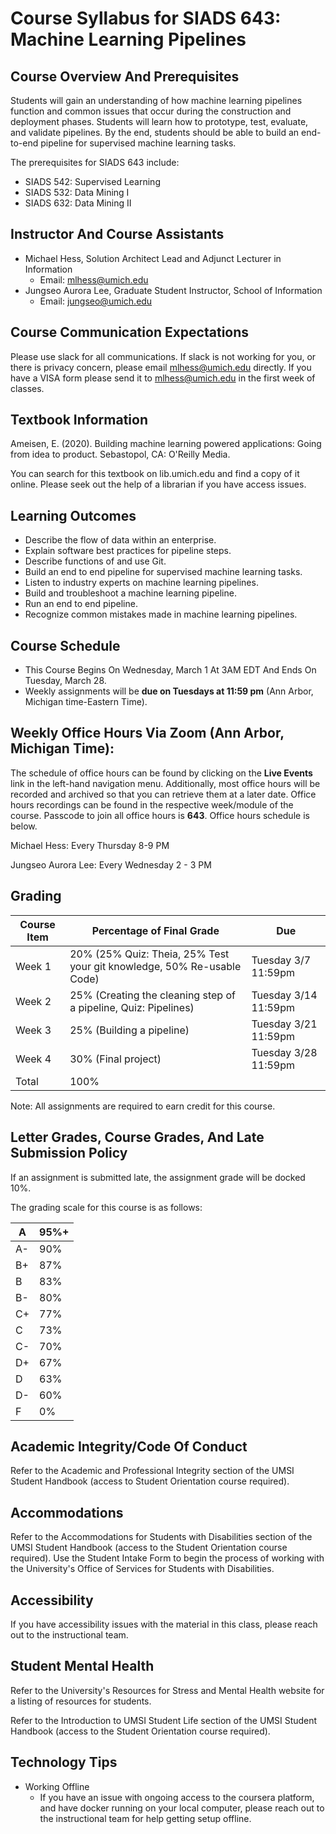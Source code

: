 # Course Syllabus for SIADS 643: Machine Learning Pipelines

## Course Overview And Prerequisites

Students will gain an understanding of how machine learning pipelines function and common issues that occur during the construction and deployment phases. Students will learn how to prototype, test, evaluate, and validate pipelines. By the end, students should be able to build an end-to-end pipeline for supervised machine learning tasks.

The prerequisites for SIADS 643 include:

- SIADS 542: Supervised Learning
- SIADS 532: Data Mining I
- SIADS 632: Data Mining II

## Instructor And Course Assistants

- Michael Hess, Solution Architect Lead and Adjunct Lecturer in Information
  - Email: mlhess@umich.edu
- Jungseo Aurora Lee, Graduate Student Instructor, School of Information
  - Email: jungseo@umich.edu

## Course Communication Expectations

Please use slack for all communications. If slack is not working for you, or there is privacy concern, please email mlhess@umich.edu directly. If you have a VISA form please send it to mlhess@umich.edu in the first week of classes.

## Textbook Information

Ameisen, E. (2020). Building machine learning powered applications: Going from idea to product. Sebastopol, CA: O'Reilly Media.

You can search for this textbook on lib.umich.edu and find a copy of it online. Please seek out the help of a librarian if you have access issues.

## Learning Outcomes

- Describe the flow of data within an enterprise.
- Explain software best practices for pipeline steps.
- Describe functions of and use Git.
- Build an end to end pipeline for supervised machine learning tasks.
- Listen to industry experts on machine learning pipelines.
- Build and troubleshoot a machine learning pipeline.
- Run an end to end pipeline.
- Recognize common mistakes made in machine learning pipelines.

## Course Schedule

- This Course Begins On Wednesday, March 1 At 3AM EDT And Ends On Tuesday, March 28.
- Weekly assignments will be **due on Tuesdays at 11:59 pm** (Ann Arbor, Michigan time-Eastern Time).

## Weekly Office Hours Via Zoom (Ann Arbor, Michigan Time):

The schedule of office hours can be found by clicking on the **Live Events** link in the left-hand navigation menu. Additionally, most office hours will be recorded and archived so that you can retrieve them at a later date. Office hours recordings can be found in the respective week/module of the course. Passcode to join all office hours is **643**. Office hours schedule is below.

Michael Hess: Every Thursday 8-9 PM

Jungseo Aurora Lee: Every Wednesday 2 - 3 PM

## Grading

| Course Item | Percentage of Final Grade                                              | Due                  |
| ----------- | ---------------------------------------------------------------------- | -------------------- |
| Week 1      | 20% (25% Quiz: Theia, 25% Test your git knowledge, 50% Re-usable Code) | Tuesday 3/7 11:59pm  |
| Week 2      | 25% (Creating the cleaning step of a pipeline, Quiz: Pipelines)        | Tuesday 3/14 11:59pm |
| Week 3      | 25% (Building a pipeline)                                              | Tuesday 3/21 11:59pm |
| Week 4      | 30% (Final project)                                                    | Tuesday 3/28 11:59pm |
| Total       | 100%                                                                   |                      |

Note: All assignments are required to earn credit for this course.

## Letter Grades, Course Grades, And Late Submission Policy

If an assignment is submitted late, the assignment grade will be docked 10%.

The grading scale for this course is as follows:

| A   | 95%+ |
| --- | ---- |
| A-  | 90%  |
| B+  | 87%  |
| B   | 83%  |
| B-  | 80%  |
| C+  | 77%  |
| C   | 73%  |
| C-  | 70%  |
| D+  | 67%  |
| D   | 63%  |
| D-  | 60%  |
| F   | 0%   |

## Academic Integrity/Code Of Conduct

Refer to the Academic and Professional Integrity section of the UMSI Student Handbook (access to Student Orientation course required).

## Accommodations

Refer to the Accommodations for Students with Disabilities section of the UMSI Student Handbook (access to the Student Orientation course required). Use the Student Intake Form to begin the process of working with the University's Office of Services for Students with Disabilities.

## Accessibility

If you have accessibility issues with the material in this class, please reach out to the instructional team.

## Student Mental Health

Refer to the University's Resources for Stress and Mental Health website for a listing of resources for students.

Refer to the Introduction to UMSI Student Life section of the UMSI Student Handbook (access to the Student Orientation course required).

## Technology Tips

- Working Offline
  - If you have an issue with ongoing access to the coursera platform, and have docker running on your local computer, please reach out to the instructional team for help getting setup offline.
